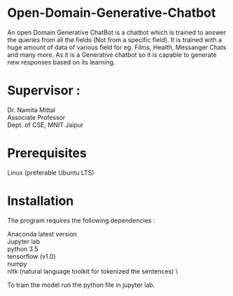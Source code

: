 # Open-Domain-Generative-Chatbot

An open Domain Generative ChatBot is a chatbot which is trained to answer the queries from all the fields (Not from a specific field). It is trained with a huge amount of data of various field for eg. Films, Health, Messanger Chats and many more. As it is a Generative chatbot so it is capable to generate new responses based on its learning.

# Supervisor :
Dr. Namita Mittal \
Associate Professor \
Dept. of CSE, MNIT Jaipur

# Prerequisites
Linux (preferable Ubuntu LTS)


# Installation
The program requires the following dependencies :

Anaconda latest version \
Jupyter lab \
python 3.5 \
tensorflow (v1.0) \
numpy \
nltk (natural language toolkit for tokenized the sentences) \


To train the model run the python file in jupyter lab.
